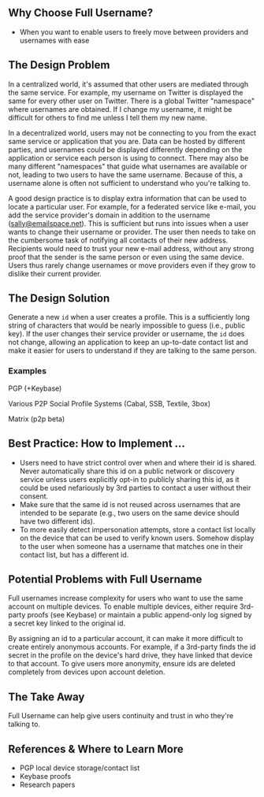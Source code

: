 ## Why Choose Full Username?

- When you want to enable users to freely move between providers and usernames
  with ease

## The Design Problem

In a centralized world, it's assumed that other users are mediated through the
same service. For example, my username on Twitter is displayed the same for
every other user on Twitter. There is a global Twitter "namespace" where
usernames are obtained. If I change my username, it might be difficult for
others to find me unless I tell them my new name.

In a decentralized world, users may not be connecting to you from the exact
same service or application that you are. Data can be hosted by different
parties, and usernames could be displayed differently depending on the
application or service each person is using to connect. There may also be many
different "namespaces" that guide what usernames are available or not, leading
to two users to have the same username. Because of this, a username alone is
often not sufficient to understand who you're talking to.

A good design practice is to display extra information that can be used to
locate a particular user. For example, for a federated service like e-mail, you
add the service provider's domain in addition to the username
(sally@emailspace.net). This is sufficient but runs into issues when a user
wants to change their username or provider. The user then needs to take on the
cumbersome task of notifying all contacts of their new address. Recipients
would need to trust your new e-mail address, without any strong proof that the
sender is the same person or even using the same device. Users thus rarely
change usernames or move providers even if they grow to dislike their current
provider.

## The Design Solution

Generate a new `id` when a user creates a profile. This is a sufficiently long
string of characters that would be nearly impossible to guess (i.e., public
key). If the user changes their service provider or
username, the `id` does not change, allowing an application to keep an
up-to-date contact list and make it easier for users to understand if they are
talking to the same person.

### Examples

PGP (+Keybase)

Various P2P Social Profile Systems (Cabal, SSB, Textile, 3box)

Matrix (p2p beta)

## Best Practice: How to Implement ...

- Users need to have strict control over when and where their id is shared.
  Never automatically share this id on a public network or discovery service
unless users explicitly opt-in to publicly sharing this id, as it could be used
nefariously by 3rd parties to contact a user without their consent.
- Make sure that the same id is not reused across usernames that are intended
  to be separate (e.g., two users on the same device should have two different
ids).
- To more easily detect impersonation attempts, store a contact list locally on
  the device that can be used to verify known users. Somehow display to the
user when someone has a username that matches one in their contact list, but
has a different id.

## Potential Problems with Full Username

Full usernames increase complexity for users who want to use the same account
on multiple devices. To enable multiple devices, either require 3rd-party
proofs (see Keybase) or maintain a public append-only log signed by a secret
key linked to the original id. 

By assigning an id to a particular account, it can make it more difficult to
create entirely anonymous accounts. For example, if a 3rd-party finds the id
secret in the profile on the device's hard drive, they have linked that device
to that account. To give users more anonymity, ensure ids are deleted
completely from devices upon account deletion.

## The Take Away

Full Username can help give users continuity and trust in who they're talking
to.

## References & Where to Learn More

- PGP local device storage/contact list
- Keybase proofs
- Research papers
